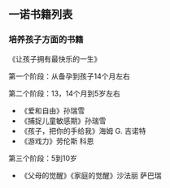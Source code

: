 ## 一诺书籍列表

### 培养孩子方面的书籍

《让孩子拥有最快乐的一生》

第一个阶段：从备孕到孩子14个月左右

第二个阶段：13，14个月到5岁左右

- 《爱和自由》孙瑞雪
- 《捕捉儿童敏感期》孙瑞雪
- 《孩子，把你的手给我》海姆 G. 吉诺特
- 《游戏力》劳伦斯 科恩

第三个阶段：5到10岁

- 《父母的觉醒》《家庭的觉醒》沙法丽 萨巴瑞